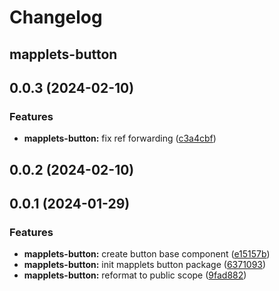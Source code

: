 # Changelog

## mapplets-button

## 0.0.3 (2024-02-10)


### Features

* **mapplets-button:** fix ref forwarding ([c3a4cbf](https://github.com/mapplesorg/mapplets/commit/c3a4cbff57cbc213329605838a5089fc8c724145))



## 0.0.2 (2024-02-10)



## 0.0.1 (2024-01-29)


### Features

* **mapplets-button:** create button base component ([e15157b](https://github.com/mapplesorg/mapplets/commit/e15157b9ed188779c9c3c01d5ba474d83f8324cd))
* **mapplets-button:** init mapplets button package ([6371093](https://github.com/mapplesorg/mapplets/commit/6371093c0d65bd3f1989face44e3cf8400f50de7))
* **mapplets-button:** reformat to public scope ([9fad882](https://github.com/mapplesorg/mapplets/commit/9fad8820741a8eecc0b552d134f573aabdd8a558))


